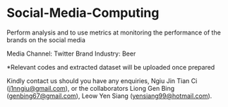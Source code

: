 # Social-Media-Computing
Perform analysis and to use metrics at monitoring the performance of the brands on the social media

Media Channel: Twitter
Brand Industry: Beer

*Relevant codes and extracted dataset will be uploaded once prepared

Kindly contact us should you have any enquiries, Ngiu Jin Tian Ci (j1nngiu@gmail.com), or the collaborators Liong Gen Bing (genbing67@gmail.com), Leow Yen Siang (yensiang99@hotmail.com).

